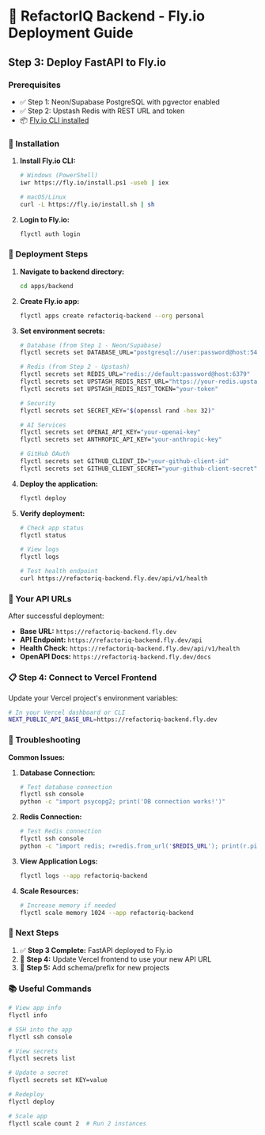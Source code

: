 # 🚀 RefactorIQ Backend - Fly.io Deployment Guide

## Step 3: Deploy FastAPI to Fly.io

### Prerequisites
- ✅ Step 1: Neon/Supabase PostgreSQL with pgvector enabled
- ✅ Step 2: Upstash Redis with REST URL and token
- 📦 [Fly.io CLI installed](https://fly.io/docs/hands-on/install-flyctl/)

### 🔧 Installation

1. **Install Fly.io CLI:**
   ```bash
   # Windows (PowerShell)
   iwr https://fly.io/install.ps1 -useb | iex
   
   # macOS/Linux
   curl -L https://fly.io/install.sh | sh
   ```

2. **Login to Fly.io:**
   ```bash
   flyctl auth login
   ```

### 🚀 Deployment Steps

1. **Navigate to backend directory:**
   ```bash
   cd apps/backend
   ```

2. **Create Fly.io app:**
   ```bash
   flyctl apps create refactoriq-backend --org personal
   ```

3. **Set environment secrets:**
   ```bash
   # Database (from Step 1 - Neon/Supabase)
   flyctl secrets set DATABASE_URL="postgresql://user:password@host:5432/dbname"
   
   # Redis (from Step 2 - Upstash)
   flyctl secrets set REDIS_URL="redis://default:password@host:6379"
   flyctl secrets set UPSTASH_REDIS_REST_URL="https://your-redis.upstash.io"
   flyctl secrets set UPSTASH_REDIS_REST_TOKEN="your-token"
   
   # Security
   flyctl secrets set SECRET_KEY="$(openssl rand -hex 32)"
   
   # AI Services
   flyctl secrets set OPENAI_API_KEY="your-openai-key"
   flyctl secrets set ANTHROPIC_API_KEY="your-anthropic-key"
   
   # GitHub OAuth
   flyctl secrets set GITHUB_CLIENT_ID="your-github-client-id"
   flyctl secrets set GITHUB_CLIENT_SECRET="your-github-client-secret"
   ```

4. **Deploy the application:**
   ```bash
   flyctl deploy
   ```

5. **Verify deployment:**
   ```bash
   # Check app status
   flyctl status
   
   # View logs
   flyctl logs
   
   # Test health endpoint
   curl https://refactoriq-backend.fly.dev/api/v1/health
   ```

### 🔗 Your API URLs

After successful deployment:
- **Base URL:** `https://refactoriq-backend.fly.dev`
- **API Endpoint:** `https://refactoriq-backend.fly.dev/api`
- **Health Check:** `https://refactoriq-backend.fly.dev/api/v1/health`
- **OpenAPI Docs:** `https://refactoriq-backend.fly.dev/docs`

### 📋 Step 4: Connect to Vercel Frontend

Update your Vercel project's environment variables:

```bash
# In your Vercel dashboard or CLI
NEXT_PUBLIC_API_BASE_URL=https://refactoriq-backend.fly.dev
```

### 🔧 Troubleshooting

**Common Issues:**

1. **Database Connection:**
   ```bash
   # Test database connection
   flyctl ssh console
   python -c "import psycopg2; print('DB connection works!')"
   ```

2. **Redis Connection:**
   ```bash
   # Test Redis connection
   flyctl ssh console
   python -c "import redis; r=redis.from_url('$REDIS_URL'); print(r.ping())"
   ```

3. **View Application Logs:**
   ```bash
   flyctl logs --app refactoriq-backend
   ```

4. **Scale Resources:**
   ```bash
   # Increase memory if needed
   flyctl scale memory 1024 --app refactoriq-backend
   ```

### 🎯 Next Steps

1. ✅ **Step 3 Complete:** FastAPI deployed to Fly.io
2. 🎯 **Step 4:** Update Vercel frontend to use your new API URL
3. 🎯 **Step 5:** Add schema/prefix for new projects

### 📚 Useful Commands

```bash
# View app info
flyctl info

# SSH into the app
flyctl ssh console

# View secrets
flyctl secrets list

# Update a secret
flyctl secrets set KEY=value

# Redeploy
flyctl deploy

# Scale app
flyctl scale count 2  # Run 2 instances
```

